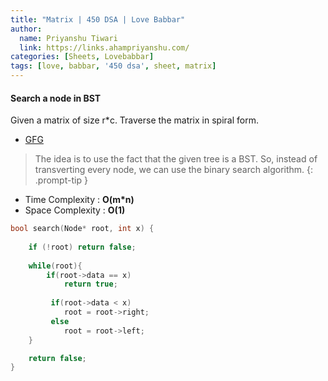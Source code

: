 ```yaml
---
title: "Matrix | 450 DSA | Love Babbar"
author:
  name: Priyanshu Tiwari
  link: https://links.ahampriyanshu.com/
categories: [Sheets, Lovebabbar]
tags: [love, babbar, '450 dsa', sheet, matrix]
---
```


#### Search a node in BST

Given a matrix of size r*c. Traverse the matrix in spiral form.

* [GFG](https://practice.geeksforgeeks.org/problems/spirally-traversing-a-matrix-1587115621/1)

> The idea is to use the fact that the given tree is a BST. So, instead of transverting every node, we can use the binary search algorithm.
{: .prompt-tip }

* Time Complexity : **O(m*n)** 
* Space Complexity : **O(1)**

```cpp
bool search(Node* root, int x) {
    
    if (!root) return false;
    
    while(root){       
        if(root->data == x)
            return true;
        
         if(root->data < x)
            root = root->right;
         else
            root = root->left;   
    }

    return false;
}
```